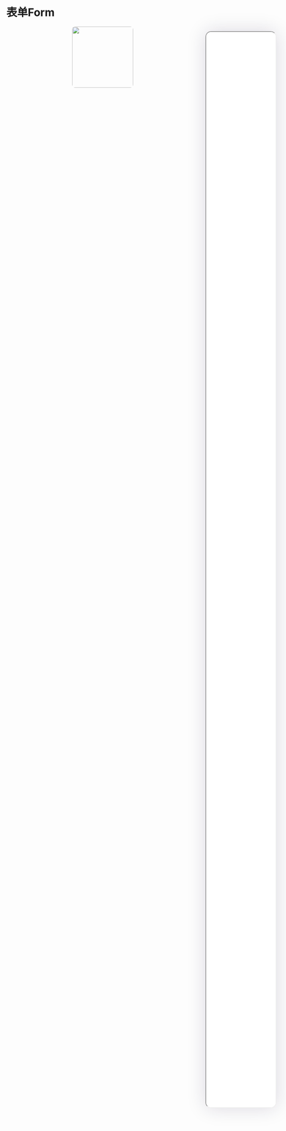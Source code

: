 <!--
 * @Descripttion: 
 * @version: V1.0
 * @Author: Xiaokang Lei
 * @email: lxk201808@163.com
 * @Date: 2022-12-02 17:48:54
 * @LastEditors: Xiaokang Lei
 * @LastEditTime: 2022-12-06 22:48:10
-->

<div style="width:19%; height:88%; float:right; position:fixed; right:3%;top: 4%;z-index: 99;">
    <iframe src="./h5/index.html#/pages/index/component/form/form" width="100%" height="80%" style="border-radius:15px; box-shadow:0 0 50px 0px rgb(30 0 60 / 15%);"></iframe>
</div>

# 表单Form

<div align=center>
  <img width="160px" style="border-radius: 5%;" src="https://s1.ax1x.com/2022/11/30/zwKDdU.jpg">
</div>